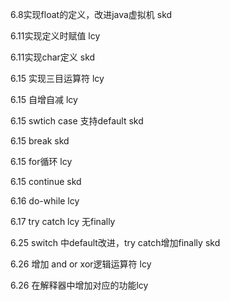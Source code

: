 6.8实现float的定义，改进java虚拟机 skd

6.11实现定义时赋值 lcy

6.11实现char定义 skd

6.15 实现三目运算符 lcy

6.15 自增自减 lcy

6.15 swtich case  支持default skd

6.15 break skd

6.15 for循环 lcy

6.15 continue skd 

6.16 do-while lcy

6.17 try catch lcy 无finally

6.25 switch 中default改进，try catch增加finally skd 

6.26 增加 and or xor逻辑运算符 lcy

6.26 在解释器中增加对应的功能lcy



